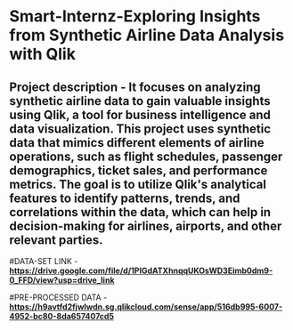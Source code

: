 # Smart-Internz-Exploring Insights from Synthetic Airline Data Analysis with Qlik

## Project description - It focuses on analyzing synthetic airline data to gain valuable insights using Qlik, a tool for business intelligence and data visualization. This project uses synthetic data that mimics different elements of airline operations, such as flight schedules, passenger demographics, ticket sales, and performance metrics. The goal is to utilize Qlik's analytical features to identify patterns, trends, and correlations within the data, which can help in decision-making for airlines, airports, and other relevant parties.

#DATA-SET LINK - **https://drive.google.com/file/d/1PlGdATXhnqqUKOsWD3Eimb0dm9-0_FFD/view?usp=drive_link**

#PRE-PROCESSED DATA - **https://h9avtfd2fjwlwdn.sg.qlikcloud.com/sense/app/516db995-6007-4952-bc80-8da657407cd5**
